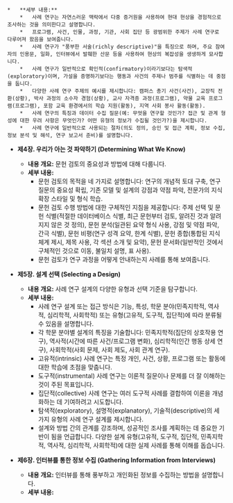     *   **세부 내용:**
        *   사례 연구는 자연스러운 맥락에서 다중 증거원을 사용하여 현대 현상을 경험적으로 조사하는 것을 의미한다고 설명합니다.
        *   프로그램, 사건, 인물, 과정, 기관, 사회 집단 등 광범위한 주제가 사례 연구로 다루어져 왔음을 보여줍니다.
        *   사례 연구가 "풍부한 서술(richly descriptive)"을 특징으로 하며, 주요 참여자의 인용문, 일화, 인터뷰에서 발췌한 산문 등을 사용하여 현상의 복잡성을 생생하게 묘사합니다.
        *   사례 연구가 일반적으로 확인적(confirmatory)이라기보다는 탐색적(exploratory)이며, 가설을 증명하기보다는 행동과 사건의 주제나 범주를 식별하는 데 중점을 둡니다.
        *   다양한 사례 연구 주제의 예시를 제시합니다: 캠퍼스 총기 사건(사건), 교장직 전환(상황), 박사 과정의 소수자 경험(상황), 교사 자격증 과정(프로그램), 약물 교육 프로그램(프로그램), 포함 교육 환경에서의 학습 지원(활동), 지역 사회 봉사 활동(활동).
        *   사례 연구의 특징과 데이터 수집 질문(예: 무엇을 연구할 것인가? 접근 및 관계 형성에 대한 우려 사항은 무엇인가? 어떤 유형의 정보가 수집될 것인가?)을 제시합니다.
        *   사례 연구에 일반적으로 사용되는 절차(의도 정의, 승인 및 접근 계획, 정보 수집, 정보 분석 및 해석, 연구 보고서 준비)를 설명합니다.

*   **제4장. 우리가 아는 것 파악하기 (Determining What We Know)**
    *   **내용 개요:** 문헌 검토의 중요성과 방법에 대해 다룹니다.
    *   **세부 내용:**
        *   문헌 검토의 목적을 네 가지로 설명합니다: 연구의 개념적 토대 구축, 연구 질문의 중요성 확립, 기존 모델 및 설계의 강점과 약점 파악, 전문가의 지식 확장 스타일 및 형식 학습.
        *   문헌 검토 수행 방법에 대한 구체적인 지침을 제공합니다: 주제 선택 및 문헌 식별(적절한 데이터베이스 식별, 최근 문헌부터 검토, 알려진 것과 알려지지 않은 것 정의), 문헌 분석(일관된 요약 형식 사용, 강점 및 약점 파악, 간극 식별), 문헌 비평(연구 성격 요약, 한계 식별), 문헌 종합(통합된 지식 체계 제시, 제목 사용, 각 섹션 소개 및 요약), 문헌 문서화(일반적인 것에서 구체적인 것으로 이동, 불일치 설명, 표 사용).
        *   문헌 검토가 연구 과정을 어떻게 안내하는지 사례를 통해 보여줍니다.

*   **제5장. 설계 선택 (Selecting a Design)**
    *   **내용 개요:** 사례 연구 설계의 다양한 유형과 선택 기준을 탐구합니다.
    *   **세부 내용:**
        *   사례 연구 설계 또는 접근 방식은 기능, 특성, 학문 분야(민족지학적, 역사적, 심리학적, 사회학적) 또는 유형(고유적, 도구적, 집단적)에 따라 분류될 수 있음을 설명합니다.
        *   각 학문 분야별 설계의 특징을 기술합니다: 민족지학적(집단의 상호작용 연구), 역사적(시간에 따른 사건/프로그램 변화), 심리학적(인간 행동 상세 연구), 사회학적(사회 문제, 사회 제도, 사회 관계 연구).
        *   고유적(intrinsic) 사례 연구는 특정 개인, 사건, 상황, 프로그램 또는 활동에 대한 학습에 초점을 맞춥니다.
        *   도구적(instrumental) 사례 연구는 이론적 질문이나 문제를 더 잘 이해하는 것이 주된 목표입니다.
        *   집단적(collective) 사례 연구는 여러 도구적 사례를 결합하여 이론을 개념화하는 데 기여하려고 시도합니다.
        *   탐색적(exploratory), 설명적(explanatory), 기술적(descriptive)의 세 가지 유형의 사례 연구 설계를 제시합니다.
        *   설계와 방법 간의 관계를 강조하며, 성공적인 조사를 계획하는 데 중요한 기반이 됨을 언급합니다. 다양한 설계 유형(고유적, 도구적, 집단적, 민족지학적, 역사적, 심리학적, 사회학적)에 대한 실제 사례를 통해 이해를 돕습니다.

*   **제6장. 인터뷰를 통한 정보 수집 (Gathering Information from Interviews)**
    *   **내용 개요:** 인터뷰를 통해 풍부하고 개인화된 정보를 수집하는 방법을 설명합니다.
    *   **세부 내용:**

